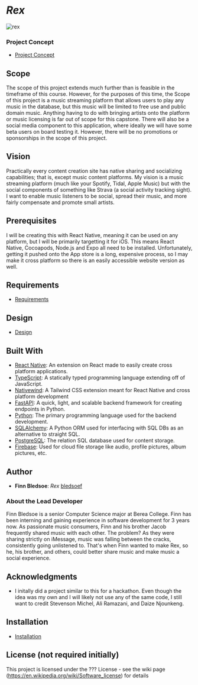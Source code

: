 # *Rex*
![rex](https://github.com/user-attachments/assets/5679e5d7-fe44-41a0-8d28-245fd0200c36)

### Project Concept
- [Project Concept](https://github.com/CSC493-Computing-Design-Practicum/csc493-cdp-bledsoef/blob/main/documents/concept.md)

## Scope

The scope of this project extends much further than is feasible in the timeframe of this course. However, for the purposes of this time, the Scope of this project is a music streaming platform that allows users to play any music in the database, but this music will be limited to free use and public domain music. Anything having to do with bringing artists onto the platform or music licensing is far out of scope for this capstone. There will also be a social media component to this application, where ideally we will have some beta users on board testing it. However, there will be no promotions or sponsorships in the scope of this project.

## Vision
Practically every content creation site has native sharing and socializing capabilities; that is, except music content platforms. My vision is a music streaming platform (much like your Spotify, Tidal, Apple Music) but with the social components of something like Strava (a social activity tracking sight). I want to enable music listeners to be social, spread their music, and more fairly compensate and promote small artists.

## Prerequisites

I will be creating this with React Native, meaning it can be used on any platform, but I will be primarily targetting it for iOS. This means React Native, Cocoapods, Node.js and Expo all need to be installed. Unfortunately, getting it pushed onto the App store is a long, expensive process, so I may make it cross platform so there is an easily accessible website version as well.

## Requirements
- [Requirements](https://github.com/CSC493-Computing-Design-Practicum/csc493-cdp-bledsoef/blob/main/documents/requirements.md)

## Design
- [Design](https://github.com/CSC493-Computing-Design-Practicum/csc493-cdp-bledsoef/blob/main/documents/design.md)

## Built With

- [React Native](https://reactnative.dev/): An extension on React made to easily create cross platform applications.
- [TypeScript](https://www.typescriptlang.org/): A statically typed programming language extending off of JavaScript.
- [Nativewind](https://www.nativewind.dev/): A Tailwind CSS extension meant for React Native and cross platform development
- [FastAPI](https://fastapi.tiangolo.com/): A quick, light, and scalable backend framework for creating endpoints in Python.
- [Python](https://www.python.org/): The primary programming language used for the backend development.
- [SQLAlchemy](https://www.sqlalchemy.org/): A Python ORM used for interfacing with SQL DBs as an alternative to straight SQL.
- [PostgreSQL](https://www.postgresql.org/): The relation SQL database used for content storage.
- [Firebase](https://firebase.google.com/): Used for cloud file storage like audio, profile pictures, album pictures, etc.

## Author

- **Finn Bledsoe**: *Rex* [bledsoef]((https://github.com/bledsoef))

### About the Lead Developer
Finn Bledsoe is a senior Computer Science major at Berea College. Finn has been interning and gaining experience in software development for 3 years now. As passionate music consumers, Finn and his brother Jacob frequently shared music with each other. The problem? As they were sharing strictly on iMessage, music was falling between the cracks, consistently going unlistened to. That's when Finn wanted to make Rex, so he, his brother, and others, could better share music and make music a social experience.

## Acknowledgments

- I initally did a project similar to this for a hackathon. Even though the idea was my own and I will likely not use any of the same code, I still want to credit Stevenson Michel, Ali Ramazani, and Daize Njounkeng.

## Installation
- [Installation](https://github.com/CSC493-Computing-Design-Practicum/csc493-cdp-bledsoef/blob/main/documents/installation.md)

## License (not required initially)

This project is licensed under the ??? License - see the wiki page (https://en.wikipedia.org/wiki/Software_license) for details
